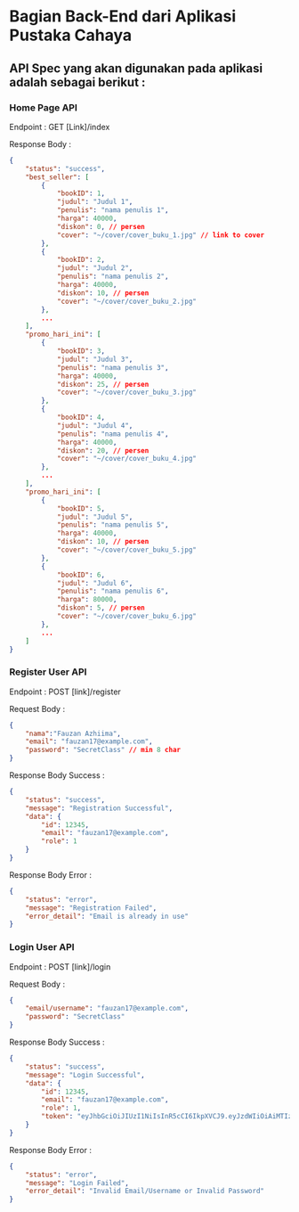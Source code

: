 # Bagian Back-End dari Aplikasi Pustaka Cahaya

## API Spec yang akan digunakan pada aplikasi adalah sebagai berikut :

### Home Page API

Endpoint : GET [Link]/index

Response Body : 

```json 
{
    "status": "success",
    "best_seller": [
        {
            "bookID": 1,
            "judul": "Judul 1",
            "penulis": "nama penulis 1",
            "harga": 40000,
            "diskon": 0, // persen
            "cover": "~/cover/cover_buku_1.jpg" // link to cover
        },
        {
            "bookID": 2,
            "judul": "Judul 2",
            "penulis": "nama penulis 2",
            "harga": 40000,
            "diskon": 10, // persen
            "cover": "~/cover/cover_buku_2.jpg"
        },
        ...
    ],
    "promo_hari_ini": [
        {
            "bookID": 3,
            "judul": "Judul 3",
            "penulis": "nama penulis 3",
            "harga": 40000,
            "diskon": 25, // persen
            "cover": "~/cover/cover_buku_3.jpg"
        },
        {
            "bookID": 4,
            "judul": "Judul 4",
            "penulis": "nama penulis 4",
            "harga": 40000,
            "diskon": 20, // persen
            "cover": "~/cover/cover_buku_4.jpg"
        },
        ...
    ],
    "promo_hari_ini": [
        {
            "bookID": 5,
            "judul": "Judul 5",
            "penulis": "nama penulis 5",
            "harga": 40000,
            "diskon": 10, // persen
            "cover": "~/cover/cover_buku_5.jpg"
        },
        {
            "bookID": 6,
            "judul": "Judul 6",
            "penulis": "nama penulis 6",
            "harga": 80000,
            "diskon": 5, // persen
            "cover": "~/cover/cover_buku_6.jpg"
        },
        ...
    ]
}
```


### Register User API

Endpoint : POST [link]/register

Request Body : 

```json 
{
    "nama":"Fauzan Azhiima",
    "email": "fauzan17@example.com",
    "password": "SecretClass" // min 8 char
}
```

Response Body Success :

```json 
{
    "status": "success",
    "message": "Registration Successful",
    "data": {
        "id": 12345,
        "email": "fauzan17@example.com",
        "role": 1
    }
}
```

Response Body Error :

```json 
{
    "status": "error",
    "message": "Registration Failed",
    "error_detail": "Email is already in use"
}
```

### Login User API

Endpoint : POST [link]/login

Request Body : 

```json 
{
    "email/username": "fauzan17@example.com",
    "password": "SecretClass"
}
```

Response Body Success :

```json 
{
    "status": "success",
    "message": "Login Successful",
    "data": {
        "id": 12345,
        "email": "fauzan17@example.com",
        "role": 1,
        "token": "eyJhbGciOiJIUzI1NiIsInR5cCI6IkpXVCJ9.eyJzdWIiOiAiMTIzNDUiLCAiaWF0IjogMTYyMzEyMzUwMH0.H6MQUMR1Jvh7zxP3kW6VXWd7OlvGp7sFcpj2ZDqkNKk"
    }
}
```

Response Body Error :

```json 
{
    "status": "error",
    "message": "Login Failed",
    "error_detail": "Invalid Email/Username or Invalid Password"
}
```
